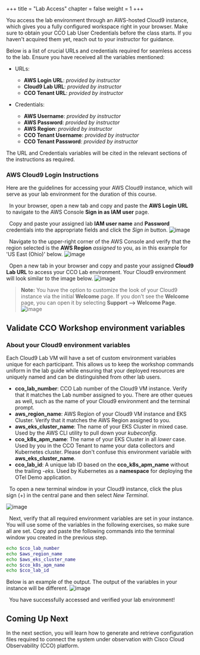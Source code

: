 +++
title = "Lab Access"
chapter = false
weight = 1
+++

You access the lab environment through an AWS-hosted Cloud9 instance, which gives you a fully configured workspace right in your browser. Make sure to obtain your CCO Lab User Credentials before the class starts. If you haven't acquired them yet, reach out to your instructor for guidance.

Below is a list of crucial URLs and credentials required for seamless access to the lab. Ensure you have received all the variables mentioned:

- URLs:
    - **AWS Login URL**: *provided by instructor*
    - **Cloud9 Lab URL**: *provided by instructor*
    - **CCO Tenant URL**: *provided by instructor*

- Credentials:
    - **AWS Username**: *provided by instructor*
    - **AWS Password**: *provided by instructor*
    - **AWS Region**: *provided by instructor*
    - **CCO Tenant Username**: *provided by instructor*
    - **CCO Tenant Password**: *provided by instructor*

The URL and Credentials variables will be cited in the relevant sections of the instructions as required.

### AWS Cloud9 Login Instructions
Here are the guidelines for accessing your AWS Cloud9 instance, which will serve as your lab environment for the duration of this course.

<span style="color: #143c76;"><i class='fas fa-circle fa-sm'></i></span>&nbsp; In your browser, open a new tab and copy and paste the **AWS Login URL** to navigate to the AWS Console **Sign in as IAM user** page.

<span style="color: #143c76;"><i class='fas fa-circle fa-sm'></i></span>&nbsp; Copy and paste your assigned lab **IAM user name** and **Password** credentials into the appropriate fields and click the *Sign in* button.
![image](/images/21_access/aws_login.png)

<span style="color: #143c76;"><i class='fas fa-circle fa-sm'></i></span>&nbsp; Navigate to the upper-right corner of the AWS Console and verify that the region selected is the **AWS Region** *assigned* to you, as in this example for 'US East (Ohio)' below.
![image](/images/21_access/aws_us_east.png)

<span style="color: #143c76;"><i class='fas fa-circle fa-sm'></i></span>&nbsp; Open a new tab in your browser and copy and paste your assigned **Cloud9 Lab URL** to access your CCO Lab environment. Your Cloud9 environment will look similar to the image below.
![image](/images/21_access/cloud9_initial.png)

> **Note:** You have the option to customize the look of your Cloud9 instance via the initial **Welcome** page.
> If you don't see the **Welcome** page, you can open it by selecting **Support --> Welcome Page**.
![image](/images/21_access/aws_cloud9_welcome_page_menu.png)

## Validate CCO Workshop environment variables

### About your Cloud9 environment variables

Each Cloud9 Lab VM will have a set of custom environment variables unique for each participant. This allows us to keep the workshop commands 
uniform in the lab guide while ensuring that your deployed resources are uniquely named and can be distinguished from other lab users.

- **cco_lab_number**: CCO Lab number of the Cloud9 VM instance. Verify that it matches the Lab number assigned to you. There are other queues as well, such as the name of your Cloud9 environment and the terminal prompt.
- **aws_region_name**: AWS Region of your Cloud9 VM instance and EKS Cluster. Verify that it matches the AWS Region assigned to you.
- **aws_eks_cluster_name**: The name of your EKS Cluster in mixed case. Used by the AWS CLI utility to pull down your *kubeconfig*.
- **cco_k8s_apm_name**: The name of your EKS Cluster in all *lower* case. Used by you in the CCO Tenant to name your data collectors and Kubernetes cluster. Please don't confuse this environment variable with **aws_eks_cluster_name**.
- **cco_lab_id**: A unique lab ID based on the **cco_k8s_apm_name** without the trailing *-eks*. Used by Kubernetes as a **namespace** for deploying the OTel Demo application.

<span style="color: #143c76;"><i class='fas fa-circle fa-sm'></i></span>&nbsp; To open a new terminal window in your Cloud9 instance, click the plus sign (+) in the central pane and then select *New Terminal*.

![image](/images/21_access/c9_new_terminal.png)

<span style="color: #143c76;"><i class='fas fa-circle fa-sm'></i></span>&nbsp; Next, verify that all required environment variables 
are set in your instance. You will use some of the variables in the following exercises, so make sure all are set. Copy and paste 
the following commands into the terminal window you created in the previous step.

```bash
echo $cco_lab_number
echo $aws_region_name
echo $aws_eks_cluster_name
echo $cco_k8s_apm_name
echo $cco_lab_id
```

Below is an example of the output. The output of the variables in your instance will be different.
![image](/images/21_access/c9_env_check.png)


<span style="color: #143c76;"><i class='fas fa-circle fa-sm'></i></span>&nbsp; You have successfully accessed and verified your lab environment!
<br>

## Coming Up Next <span style="color: #143c76;"><i class='fas fa-cog fa-spin fa-sm'></i></span>&nbsp;

In the next section, you will learn how to generate and retrieve configuration files required to connect the system under observation with Cisco Cloud Observability (CCO) platform.

<br>
